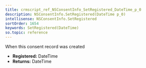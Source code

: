 ```yaml
---
title: crmscript_ref_NSConsentInfo_SetRegistered_DateTime_p_0
description: NSConsentInfo.SetRegistered(DateTime p_0)
intellisense: NSConsentInfo.SetRegistered
sortOrder: 1654
keywords: SetRegistered(DateTime)
so.topic: reference
---
```



When this consent record was created



* **Registered:** DateTime
* **Returns:** DateTime


